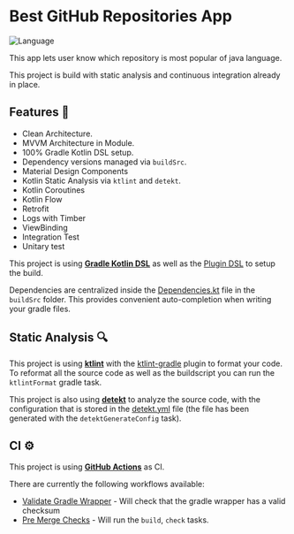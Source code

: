 # Best GitHub Repositories App

![Language](https://img.shields.io/github/languages/top/cortinico/kotlin-android-template?color=blue&logo=kotlin)

This app lets user know which repository is most popular of java language.

This project is build with static analysis and continuous integration already in place.

## Features 🎨

- Clean Architecture.
- MVVM Architecture in Module.
- 100% Gradle Kotlin DSL setup.
- Dependency versions managed via `buildSrc`.
- Material Design Components
- Kotlin Static Analysis via `ktlint` and `detekt`.
- Kotlin Coroutines
- Kotlin Flow
- Retrofit
- Logs with Timber
- ViewBinding
- Integration Test
- Unitary test

This project is using [**Gradle Kotlin DSL**](https://docs.gradle.org/current/userguide/kotlin_dsl.html) as well as the [Plugin DSL](https://docs.gradle.org/current/userguide/plugins.html#sec:plugins_block) to setup the build.

Dependencies are centralized inside the [Dependencies.kt](buildSrc/src/main/kotlin/Dependencies.kt) file in the `buildSrc` folder. This provides convenient auto-completion when writing your gradle files.

## Static Analysis 🔍

This project is using [**ktlint**](https://github.com/pinterest/ktlint) with the [ktlint-gradle](https://github.com/jlleitschuh/ktlint-gradle) plugin to format your code. To reformat all the source code as well as the buildscript you can run the `ktlintFormat` gradle task.

This project is also using [**detekt**](https://github.com/detekt/detekt) to analyze the source code, with the configuration that is stored in the [detekt.yml](config/detekt/detekt.yml) file (the file has been generated with the `detektGenerateConfig` task).

## CI ⚙️

This project is using [**GitHub Actions**](https://github.com/giovaniguerra/digio-interview-test/actions) as CI.

There are currently the following workflows available:
- [Validate Gradle Wrapper](.github/workflows/gradle-wrapper-validation.yml) - Will check that the gradle wrapper has a valid checksum
- [Pre Merge Checks](.github/workflows/pre-merge.yaml) - Will run the `build`, `check` tasks. 
